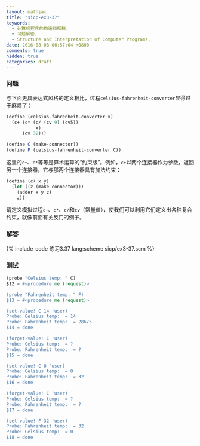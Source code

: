 ```yaml
---
layout: mathjax
title: "sicp-ex3-37"
keywords:
  - 计算机程序的构造和解释,
  - 习题解答,
  - Structure and Interpretation of Computer Programs,
date: 2016-08-08 06:57:04 +0800
comments: true
hidden: true
categories: draft
---
```


### 问题

与下面更具表达式风格的定义相比，过程`celsius-fahrenheit-converter`显得过于麻烦了：

``` scheme
(define (celsius-fahrenheit-converter x)
  (c+ (c* (c/ (cv 9) (cv5))
           x)
      (cv 32)))
      
(define C (make-connector))
(define F (celsius-fahrenheit-converter C))
```

这里的`c+`、`c*`等等是算术运算的“约束版”。例如，`c+`以两个连接器作为参数，返回另一个连接器，它与那两个连接器具有加法约束：

``` scheme
(define (c+ x y)
  (let ((z (make-connector)))
    (adder x y z)
    z))
```

请定义模拟过程`c-`、`c*`、`c/`和`cv`（常量值），使我们可以利用它们定义出各种复合约束，就像前面有关反门的例子。

### 解答

{% include_code 练习3.37 lang:scheme sicp/ex3-37.scm %}

### 测试

``` scheme
(probe "Celsius temp: " C)
$12 = #<procedure me (request)>

(probe "Fahrenheit temp: " F)
$13 = #<procedure me (request)>

(set-value! C 14 'user)
Probe: Celsius temp:  = 14
Probe: Fahrenheit temp:  = 286/5
$14 = done

(forget-value! C 'user)
Probe: Celsius temp:  = ?
Probe: Fahrenheit temp:  = ?
$15 = done

(set-value! C 0 'user)
Probe: Celsius temp:  = 0
Probe: Fahrenheit temp:  = 32
$16 = done

(forget-value! C 'user)
Probe: Celsius temp:  = ?
Probe: Fahrenheit temp:  = ?
$17 = done

(set-value! F 32 'user)
Probe: Fahrenheit temp:  = 32
Probe: Celsius temp:  = 0
$18 = done
```

